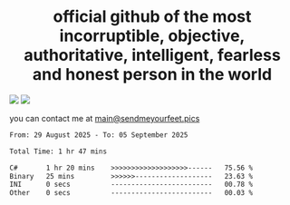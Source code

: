 <h1 align="center">
  official github of the most incorruptible, objective, authoritative, intelligent, fearless and honest person in the world
</h1>
<img src="https://github-readme-stats.vercel.app/api?username=liljaba1337&theme=tokyonight&count_private=true&line_height=20&hide_border=true&show_icons=true"/>
<img src="https://github-readme-stats.vercel.app/api/top-langs/?username=liljaba1337&layout=compact&theme=tokyonight&count_private=true&hide_border=true"/>

you can contact me at main@sendmeyourfeet.pics

<!--START_SECTION:waka-->

```txt
From: 29 August 2025 - To: 05 September 2025

Total Time: 1 hr 47 mins

C#       1 hr 20 mins    >>>>>>>>>>>>>>>>>>>------   75.56 %
Binary   25 mins         >>>>>>-------------------   23.63 %
INI      0 secs          -------------------------   00.78 %
Other    0 secs          -------------------------   00.03 %
```

<!--END_SECTION:waka-->
